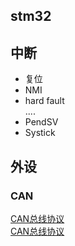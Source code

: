 ## stm32
## 中断
- 复位
- NMI
- hard fault  
....
- PendSV
- Systick


## 外设
### CAN
[CAN总线协议](https://blog.csdn.net/qq_35057766/article/details/135580884)  
[CAN总线协议](https://blog.csdn.net/MANONGDKY/article/details/143571413)